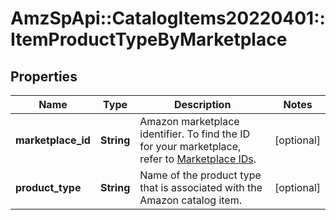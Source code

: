 # AmzSpApi::CatalogItems20220401::ItemProductTypeByMarketplace

## Properties
Name | Type | Description | Notes
------------ | ------------- | ------------- | -------------
**marketplace_id** | **String** | Amazon marketplace identifier. To find the ID for your marketplace, refer to [Marketplace IDs](https://developer-docs.amazon.com/sp-api/docs/marketplace-ids). | [optional] 
**product_type** | **String** | Name of the product type that is associated with the Amazon catalog item. | [optional] 

